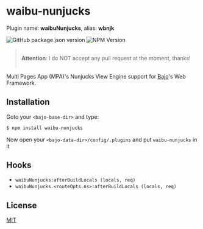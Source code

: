 # waibu-nunjucks

Plugin name: **waibuNunjucks**, alias: **wbnjk**

![GitHub package.json version](https://img.shields.io/github/package-json/v/ardhi/waibu-nunjucks) ![NPM Version](https://img.shields.io/npm/v/waibu-nunjucks)

> <br />**Attention**: I do NOT accept any pull request at the moment, thanks!<br /><br />

Multi Pages App (MPA)'s Nunjucks View Engine support for [Bajo](https://github.com/ardhi/bajo)'s Web Framework.

## Installation

Goto your ```<bajo-base-dir>``` and type:

```bash
$ npm install waibu-nunjucks
```

Now open your ```<bajo-data-dir>/config/.plugins``` and put ```waibu-nunjucks``` in it

## Hooks

- ```waibuNunjucks:afterBuildLocals (locals, req)```
- ```waibuNunjucks.<routeOpts.ns>:afterBuildLocals (locals, req)```


## License

[MIT](LICENSE)
